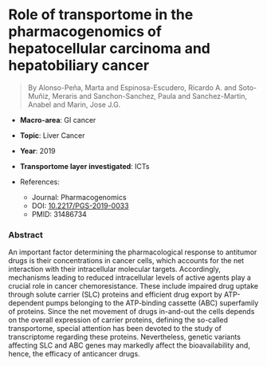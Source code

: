 # Role of transportome in the pharmacogenomics of hepatocellular carcinoma and hepatobiliary cancer

> By Alonso-Peña, Marta and Espinosa-Escudero, Ricardo A. and Soto-Muñiz, Meraris and Sanchon-Sanchez, Paula and Sanchez-Martin, Anabel and Marin, Jose J.G.

- **Macro-area**: GI cancer
- **Topic**: Liver Cancer
- **Year**: 2019
- **Transportome layer investigated**: ICTs

- References:
  - Journal: Pharmacogenomics
  - DOI: [10.2217/PGS-2019-0033](https://doi.org/10.2217/PGS-2019-0033)
  - PMID: 31486734

### Abstract

An important factor determining the pharmacological response to antitumor drugs is their concentrations in cancer cells, which accounts for the net interaction with their intracellular molecular targets. Accordingly, mechanisms leading to reduced intracellular levels of active agents play a crucial role in cancer chemoresistance. These include impaired drug uptake through solute carrier (SLC) proteins and efficient drug export by ATP-dependent pumps belonging to the ATP-binding cassette (ABC) superfamily of proteins. Since the net movement of drugs in-and-out the cells depends on the overall expression of carrier proteins, defining the so-called transportome, special attention has been devoted to the study of transcriptome regarding these proteins. Nevertheless, genetic variants affecting SLC and ABC genes may markedly affect the bioavailability and, hence, the efficacy of anticancer drugs.
